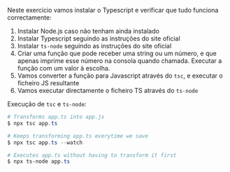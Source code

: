 Neste exercício vamos instalar o Typescript e verificar que tudo funciona correctamente:

1. Instalar Node.js caso não tenham ainda instalado
2. Instalar Typescript seguindo as instruções do site oficial
3. Instalar `ts-node` seguindo as instruções do site oficial
4. Criar uma função que pode receber uma string ou um número, e que apenas imprime esse número na consola quando chamada. Executar a função com um valor à escolha.
5. Vamos converter a função para Javascript através do `tsc`, e executar o ficheiro JS resultante
6. Vamos executar directamente o ficheiro TS através do `ts-node`

Execução de `tsc` e `ts-node`:

```powershell
# Transforms app.ts into app.js
$ npx tsc app.ts

# Keeps transforming app.ts everytime we save
$ npx tsc app.ts --watch

# Executes app.ts without having to transform it first
$ npx ts-node app.ts
```
